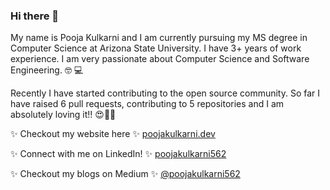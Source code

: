 ### Hi there 👋

My name is Pooja Kulkarni and I am currently pursuing my MS degree in Computer Science at Arizona State University. I have 3+ years of work experience. I am very passionate about Computer Science and Software Engineering. 🤓 💻


Recently I have started contributing to the open source community. So far I have raised 6 pull requests, contributing to 5 repositories and I am absolutely loving it!! 😍🙌🏻

✨ Checkout my website here ✨ [poojakulkarni.dev](https://www.poojakulkarni.dev/)

✨ Connect with me on LinkedIn! ✨ [poojakulkarni562](https://www.linkedin.com/in/poojakulkarni562/)

✨ Checkout my blogs on Medium ✨ [@poojakulkarni562](https://medium.com/@poojakulkarni562)


<!--
**Pooja444/Pooja444** is a ✨ _special_ ✨ repository because its `README.md` (this file) appears on your GitHub profile.

Here are some ideas to get you started:

- 🔭 I’m currently working on ...
- 🌱 I’m currently learning ...
- 👯 I’m looking to collaborate on ...
- 🤔 I’m looking for help with ...
- 💬 Ask me about ...
- 📫 How to reach me: ...
- 😄 Pronouns: ...
- ⚡ Fun fact: ...
-->
